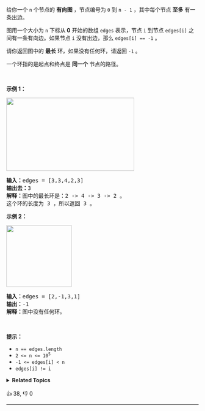 <p>给你一个 <code>n</code>&nbsp;个节点的 <b>有向图</b>&nbsp;，节点编号为&nbsp;<code>0</code>&nbsp;到&nbsp;<code>n - 1</code>&nbsp;，其中每个节点&nbsp;<strong>至多</strong>&nbsp;有一条出边。</p>

<p>图用一个大小为 <code>n</code>&nbsp;下标从<strong>&nbsp;0</strong>&nbsp;开始的数组&nbsp;<code>edges</code>&nbsp;表示，节点 <code>i</code>&nbsp;到节点&nbsp;<code>edges[i]</code>&nbsp;之间有一条有向边。如果节点&nbsp;<code>i</code>&nbsp;没有出边，那么&nbsp;<code>edges[i] == -1</code>&nbsp;。</p>

<p>请你返回图中的 <strong>最长</strong>&nbsp;环，如果没有任何环，请返回 <code>-1</code>&nbsp;。</p>

<p>一个环指的是起点和终点是 <strong>同一个</strong>&nbsp;节点的路径。</p>

<p>&nbsp;</p>

<p><strong>示例 1：</strong></p>

<p><img alt="" src="https://assets.leetcode.com/uploads/2022/06/08/graph4drawio-5.png" style="width: 335px; height: 191px;" /></p>

<pre>
<b>输入：</b>edges = [3,3,4,2,3]
<b>输出去：</b>3
<b>解释：</b>图中的最长环是：2 -&gt; 4 -&gt; 3 -&gt; 2 。
这个环的长度为 3 ，所以返回 3 。
</pre>

<p><strong>示例 2：</strong></p>

<p><img alt="" src="https://assets.leetcode.com/uploads/2022/06/07/graph4drawio-1.png" style="width: 171px; height: 161px;" /></p>

<pre>
<b>输入：</b>edges = [2,-1,3,1]
<b>输出：</b>-1
<b>解释：</b>图中没有任何环。
</pre>

<p>&nbsp;</p>

<p><strong>提示：</strong></p>

<ul> 
 <li><code>n == edges.length</code></li> 
 <li><code>2 &lt;= n &lt;= 10<sup>5</sup></code></li> 
 <li><code>-1 &lt;= edges[i] &lt; n</code></li> 
 <li><code>edges[i] != i</code></li> 
</ul>

<details><summary><strong>Related Topics</strong></summary>深度优先搜索 | 图 | 拓扑排序</details><br>

<div>👍 38, 👎 0<span style='float: right;'></span></div>

<div id="labuladong"><hr>

</div>



